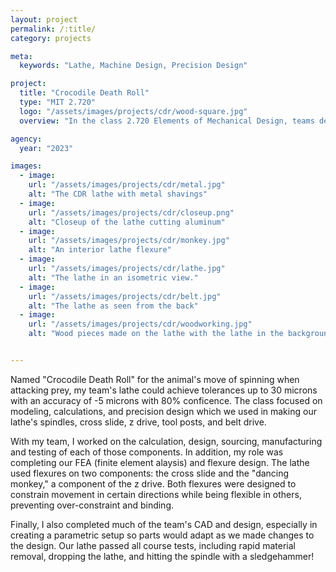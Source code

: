 ```yaml
---
layout: project
permalink: /:title/
category: projects

meta:
  keywords: "Lathe, Machine Design, Precision Design"

project:
  title: "Crocodile Death Roll"
  type: "MIT 2.720"
  logo: "/assets/images/projects/cdr/wood-square.jpg"
  overview: "In the class 2.720 Elements of Mechanical Design, teams design and build tabletop lathes. My team developed a two-spindled lathe to allow for metalworking and woodworking on the same machine."

agency:
  year: "2023"

images:
  - image:
    url: "/assets/images/projects/cdr/metal.jpg"
    alt: "The CDR lathe with metal shavings"
  - image:
    url: "/assets/images/projects/cdr/closeup.png"
    alt: "Closeup of the lathe cutting aluminum"
  - image:
    url: "/assets/images/projects/cdr/monkey.jpg"
    alt: "An interior lathe flexure"
  - image:
    url: "/assets/images/projects/cdr/lathe.jpg"
    alt: "The lathe in an isometric view."
  - image:
    url: "/assets/images/projects/cdr/belt.jpg"
    alt: "The lathe as seen from the back"
  - image:
    url: "/assets/images/projects/cdr/woodworking.jpg"
    alt: "Wood pieces made on the lathe with the lathe in the background"


---
```

<p> Named "Crocodile Death Roll" for the animal's move of spinning when attacking prey, my team's lathe could achieve tolerances up to 30 microns with an accuracy of -5 microns with 80% conficence. The class focused on modeling, calculations, and precision design which we used in making our lathe's spindles, cross slide, z drive, tool posts, and belt drive. </p>

<p> With my team, I worked on the calculation, design, sourcing, manufacturing and testing of each of those components. In addition, my role was completing our FEA (finite element alaysis) and flexure design. The lathe used flexures on two components: the cross slide and the "dancing monkey," a component of the z drive. Both flexures were designed to constrain movement in certain directions while being flexible in others, preventing over-constraint and binding. </p>

<p> Finally, I also completed much of the team's CAD and design, especially in creating a parametric setup so parts would adapt as we made changes to the design. Our lathe passed all course tests, including rapid material removal, dropping the lathe, and hitting the spindle with a sledgehammer! </p>